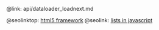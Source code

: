 @link: api/dataloader_loadnext.md

@seolinktop: [html5 framework](https://webix.com)
@seolink: [lists in javascript](https://webix.com/widget/list/)